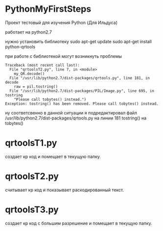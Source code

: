 # PythonMyFirstSteps

Проект тестовый для изучения Python (Для Ильдуса)

работает на python2.7

нужно установить библиотеку
sudo apt-get update
sudo apt-get install python-qrtools

при работе с библиотекой могут возникнуть проблемы

    Traceback (most recent call last):
      File "qrtoolsT2.py", line 7, in <module>
        my_QR.decode()
      File "/usr/lib/python2.7/dist-packages/qrtools.py", line 181, in decode
        raw = pil.tostring()
      File "/usr/lib/python2.7/dist-packages/PIL/Image.py", line 695, in tostring
        "Please call tobytes() instead.")
    Exception: tostring() has been removed. Please call tobytes() instead.

ну соответсвенно в данной ситуации я подредактировал файл /usr/lib/python2.7/dist-packages/qrtools.py на линии 181 tostring() на tobytes()

# qrtoolsT1.py
создает кр код и помещает в текущую папку.
# qrtoolsT2.py
считывает кр код и показывает раскодированный текст.
# qrtoolsT3.py
создает кр код с большим разрешение и помещает в текущую папку.
